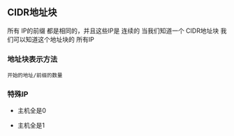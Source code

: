 ##  CIDR地址块
所有 IP的前缀 都是相同的，并且这些IP是 连续的
当我们知道一个 CIDR地址块 我们可以知道这个地址块的 所有IP

###   地址块表示方法
```shell
开始的地址/前缀的数量
```


###   特殊IP
* 主机全是0

* 主机全是1
